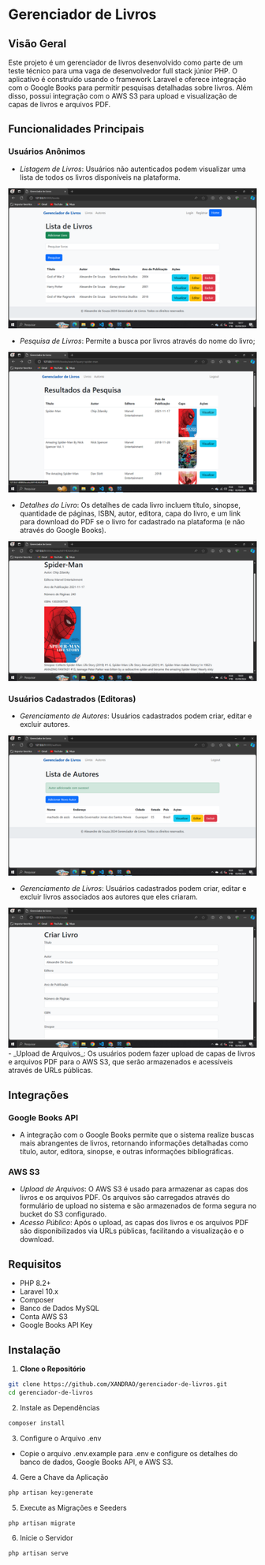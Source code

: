 # Gerenciador de Livros

## Visão Geral

Este projeto é um gerenciador de livros desenvolvido como parte de um teste técnico para uma vaga de desenvolvedor full stack júnior PHP. O aplicativo é construído usando o framework Laravel e oferece integração com o Google Books para permitir pesquisas detalhadas sobre livros. Além disso, possui integração com o AWS S3 para upload e visualização de capas de livros e arquivos PDF.

## Funcionalidades Principais

### Usuários Anônimos

-   _Listagem de Livros_: Usuários não autenticados podem visualizar uma lista de todos os livros disponíveis na plataforma.


<img src="app/.github/images/listadelivros.png" />



-   _Pesquisa de Livros_: Permite a busca por livros através do nome do livro;

<img src="app/.github/images/resultados da pesquisa.png" />





-   _Detalhes do Livro_: Os detalhes de cada livro incluem título, sinopse, quantidade de páginas, ISBN, autor, editora, capa do livro, e um link para download do PDF se o livro for cadastrado na plataforma (e não através do Google Books).

<img src="app/.github/images/detalherdolivro.png" />


### Usuários Cadastrados (Editoras)

-   _Gerenciamento de Autores_: Usuários cadastrados podem criar, editar e excluir autores.

<img src="app/.github/images/criarautor.png" />



-   _Gerenciamento de Livros_: Usuários cadastrados podem criar, editar e excluir livros associados aos autores que eles criaram.
<img src="app/.github/images/criarlivro.png" />
-   _Upload de Arquivos_: Os usuários podem fazer upload de capas de livros e arquivos PDF para o AWS S3, que serão armazenados e acessíveis através de URLs públicas.

## Integrações

### Google Books API

-   A integração com o Google Books permite que o sistema realize buscas mais abrangentes de livros, retornando informações detalhadas como título, autor, editora, sinopse, e outras informações bibliográficas.

### AWS S3

-   _Upload de Arquivos_: O AWS S3 é usado para armazenar as capas dos livros e os arquivos PDF. Os arquivos são carregados através do formulário de upload no sistema e são armazenados de forma segura no bucket do S3 configurado.
-   _Acesso Público_: Após o upload, as capas dos livros e os arquivos PDF são disponibilizados via URLs públicas, facilitando a visualização e o download.

## Requisitos

-   PHP 8.2+
-   Laravel 10.x
-   Composer
-   Banco de Dados MySQL
-   Conta AWS S3
-   Google Books API Key

## Instalação

1. **Clone o Repositório**

```bash
git clone https://github.com/XANDRAO/gerenciador-de-livros.git
cd gerenciador-de-livros
```

2. Instale as Dependências

```bash
composer install
```

3. Configure o Arquivo .env

-   Copie o arquivo .env.example para .env e configure os detalhes do banco de dados, Google Books API, e AWS S3.

4. Gere a Chave da Aplicação

```bash
php artisan key:generate
```

5. Execute as Migrações e Seeders

```bash
php artisan migrate
```

6. Inicie o Servidor

```bash
php artisan serve
```
